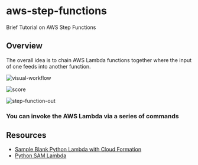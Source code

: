 # aws-step-functions
Brief Tutorial on AWS Step Functions

## Overview

The overall idea is to chain AWS Lambda functions together where the input of one feeds into another function.

![visual-workflow](https://user-images.githubusercontent.com/58792/133004789-b237b7f8-536f-49ff-a84d-bc28a49655a2.png)

![score](https://user-images.githubusercontent.com/58792/133004839-be15f663-e469-4fdd-8ed8-5ba7598a7aee.png)

![step-function-out](https://user-images.githubusercontent.com/58792/133004976-f30e2821-0236-41eb-bd70-d1876d71cc0c.png)

### You can invoke the AWS Lambda via a series of commands


## Resources

* [Sample Blank Python Lambda with Cloud Formation](https://github.com/awsdocs/aws-lambda-developer-guide/tree/main/sample-apps/blank-python)
* [Python SAM Lambda](https://github.com/awsdocs/aws-lambda-developer-guide/tree/main/sample-apps/blank-python)


